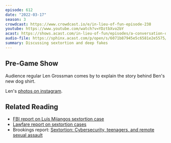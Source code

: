 ```yaml
---
episode: 612
date: "2022-03-17"
season: 3
crowdcast: https://www.crowdcast.io/e/in-lieu-of-fun-episode-238
youtube: https://www.youtube.com/watch?v=YDztbXvo2bY
acast: https://shows.acast.com/in-lieu-of-fun/episodes/a-conversation-on-sextortion-and-deep-fakes
audio-file: https://sphinx.acast.com/p/open/s/6071b87945e5c6581e2e5575/e/623774edc9155f00129ad8b9/media.mp3
summary: Discussing sextortion and deep fakes
---
```


## Pre-Game Show

Audience regular Len Grossman comes by to explain the story behind Ben's new dog shirt.

Len's [photos on instagram](https://www.instagram.com/p/CZ28VP8L0u7/).

## Related Reading

- [FBI report on Luis Mijangos sextortion case](https://archives.fbi.gov/archives/losangeles/press-releases/2011/orange-county-man-who-admitted-hacking-into-personal-computers-sentenced-to-six-years-in-federal-prison-for-sextortion-of-women-and-teenage-girls)
- [Lawfare report on sextortion cases](https://www.lawfareblog.com/new-data-sextortion-124-additional-public-cases)
- Brookings report: [Sextortion: Cybersecurity, teenagers, and remote sexual assault](https://www.brookings.edu/research/sextortion-cybersecurity-teenagers-and-remote-sexual-assault/)
